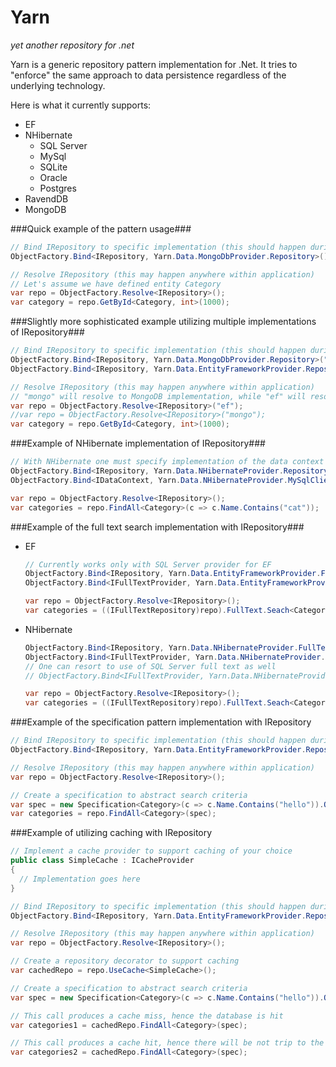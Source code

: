 Yarn
====
*yet another repository for .net*

Yarn is a generic repository pattern implementation for .Net.
It tries to "enforce" the same approach to data persistence regardless of the underlying technology.

Here is what it currently supports:
- EF
- NHibernate
  - SQL Server
  - MySql
  - SQLite
  - Oracle
  - Postgres
- RavendDB
- MongoDB

###Quick example of the pattern usage###

```c#
// Bind IRepository to specific implementation (this should happen during application startup)
ObjectFactory.Bind<IRepository, Yarn.Data.MongoDbProvider.Repository>();

// Resolve IRepository (this may happen anywhere within application)
// Let's assume we have defined entity Category
var repo = ObjectFactory.Resolve<IRepository>();
var category = repo.GetById<Category, int>(1000);
```

###Slightly more sophisticated example utilizing multiple implementations of IRepository###

```c#
// Bind IRepository to specific implementation (this should happen during application startup)
ObjectFactory.Bind<IRepository, Yarn.Data.MongoDbProvider.Repository>("mongo");
ObjectFactory.Bind<IRepository, Yarn.Data.EntityFrameworkProvider.Repository>("ef");

// Resolve IRepository (this may happen anywhere within application)
// "mongo" will resolve to MongoDB implementation, while "ef" will resolve to EF implementation
var repo = ObjectFactory.Resolve<IRepository>("ef");
//var repo = ObjectFactory.Resolve<IRepository>("mongo");
var category = repo.GetById<Category, int>(1000);
```

###Example of NHibernate implementation of IRepository###

```c#
// With NHibernate one must specify implementation of the data context to be used with repository
ObjectFactory.Bind<IRepository, Yarn.Data.NHibernateProvider.Repository>();
ObjectFactory.Bind<IDataContext, Yarn.Data.NHibernateProvider.MySqlClient.MySqlDataContext>();

var repo = ObjectFactory.Resolve<IRepository>();
var categories = repo.FindAll<Category>(c => c.Name.Contains("cat"));
```

###Example of the full text search implementation with IRepository###

- EF

  ```c#
  // Currently works only with SQL Server provider for EF
  ObjectFactory.Bind<IRepository, Yarn.Data.EntityFrameworkProvider.FullTextRepository>();
  ObjectFactory.Bind<IFullTextProvider, Yarn.Data.EntityFrameworkProvider.SqlClient.SqlFullTextProvider>();
  
  var repo = ObjectFactory.Resolve<IRepository>();
  var categories = ((IFullTextRepository)repo).FullText.Seach<Category>("hello world");
  ```

- NHibernate

  ```c#
  ObjectFactory.Bind<IRepository, Yarn.Data.NHibernateProvider.FullTextRepository>();
  ObjectFactory.Bind<IFullTextProvider, Yarn.Data.NHibernateProvider.LuceneClient.LuceneFullTextProvider>();
  // One can resort to use of SQL Server full text as well
  // ObjectFactory.Bind<IFullTextProvider, Yarn.Data.NHibernateProvider.SqlClient.SqlFullTextProvider>();
  
  var repo = ObjectFactory.Resolve<IRepository>();
  var categories = ((IFullTextRepository)repo).FullText.Seach<Category>("hello world");
  ```
  
###Example of the specification pattern implementation with IRepository

```c#
// Bind IRepository to specific implementation (this should happen during application startup)
ObjectFactory.Bind<IRepository, Yarn.Data.EntityFrameworkProvider.Repository>();

// Resolve IRepository (this may happen anywhere within application)
var repo = ObjectFactory.Resolve<IRepository>();

// Create a specification to abstract search criteria
var spec = new Specification<Category>(c => c.Name.Contains("hello")).Or(c => c.Name.Contains("world"));
var categories = repo.FindAll<Category>(spec);
```

###Example of utilizing caching with IRepository

```c#
// Implement a cache provider to support caching of your choice
public class SimpleCache : ICacheProvider
{
  // Implementation goes here
}

// Bind IRepository to specific implementation (this should happen during application startup)
ObjectFactory.Bind<IRepository, Yarn.Data.EntityFrameworkProvider.Repository>();

// Resolve IRepository (this may happen anywhere within application)
var repo = ObjectFactory.Resolve<IRepository>();

// Create a repository decorator to support caching
var cachedRepo = repo.UseCache<SimpleCache>();

// Create a specification to abstract search criteria
var spec = new Specification<Category>(c => c.Name.Contains("hello")).Or(c => c.Name.Contains("world"));

// This call produces a cache miss, hence the database is hit
var categories1 = cachedRepo.FindAll<Category>(spec);

// This call produces a cache hit, hence there will be not trip to the database
var categories2 = cachedRepo.FindAll<Category>(spec);
```
